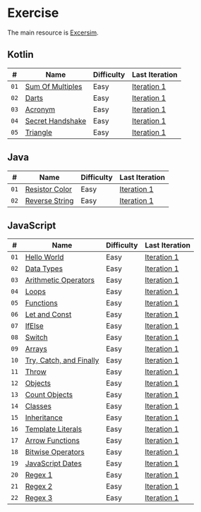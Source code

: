 # Exercise

The main resource is [Excersim](https://exercism.org).

## Kotlin

| #    | Name                                                                              | Difficulty | Last Iteration                                               |
| ---- | --------------------------------------------------------------------------------- | ---------- | ------------------------------------------------------------ |
| `01` | [Sum Of Multiples](https://exercism.org/tracks/kotlin/exercises/sum-of-multiples) | Easy       | [Iteration 1](Exercism/Kotlin/SumOfMultiples/Iteration1.kt)  |
| `02` | [Darts](https://exercism.org/tracks/kotlin/exercises/darts)                       | Easy       | [Iteration 1](Exercism/Kotlin/Darts/Iteration1.kt)           |
| `03` | [Acronym](https://exercism.org/tracks/kotlin/exercises/acronym)                   | Easy       | [Iteration 1](Exercism/Kotlin/Acronym/Iteration1.kt)         |
| `04` | [Secret Handshake](https://exercism.org/tracks/kotlin/exercises/secret-handshake) | Easy       | [Iteration 1](Exercism/Kotlin/SecretHandshake/Iteration1.kt) |
| `05` | [Triangle](https://exercism.org/tracks/kotlin/exercises/triangle)                 | Easy       | [Iteration 1](Exercism/Kotlin/Triangle/Iteration1.kt)        |

## Java

| #    | Name                                                                        | Difficulty | Last Iteration                                             |
| ---- | --------------------------------------------------------------------------- | ---------- | ---------------------------------------------------------- |
| `01` | [Resistor Color](https://exercism.org/tracks/java/exercises/resistor-color) | Easy       | [Iteration 1](Exercism/Java/ResistorColor/Iteration1.java) |
| `02` | [Reverse String](https://exercism.org/tracks/java/exercises/reverse-string) | Easy       | [Iteration 1](Exercism/Java/ReverseString/Iteration1.java) |

## JavaScript

| #    | Name                                                                                                                      | Difficulty | Last Iteration                                                                 |
| ---- | ------------------------------------------------------------------------------------------------------------------------- | ---------- | ------------------------------------------------------------------------------ |
| `01` | [Hello World](https://www.hackerrank.com/challenges/js10-hello-world/problem?isFullScreen=true)                           | Easy       | [Iteration 1](HackerRank/10DaysOfJavaScript/HelloWorld/Iteration1.js)          |
| `02` | [Data Types](https://www.hackerrank.com/challenges/js10-data-types/problem?h_r=next-challenge&h_v=zen&isFullScreen=false) | Easy       | [Iteration 1](HackerRank/10DaysOfJavaScript/DataTypes/Iteration1.js)           |
| `03` | [Arithmetic Operators](https://www.hackerrank.com/challenges/js10-arithmetic-operators/problem?isFullScreen=true)         | Easy       | [Iteration 1](HackerRank/10DaysOfJavaScript/ArithmeticOperators/Iteration1.js) |
| `04` | [Loops](https://www.hackerrank.com/challenges/js10-loops/problem?isFullScreen=true)                                       | Easy       | [Iteration 1](HackerRank/10DaysOfJavaScript/Loops/Iteration1.js)               |
| `05` | [Functions](https://www.hackerrank.com/challenges/js10-function/problem?isFullScreen=true)                                | Easy       | [Iteration 1](HackerRank/10DaysOfJavaScript/Functions/Iteration1.js)           |
| `06` | [Let and Const](https://www.hackerrank.com/challenges/js10-let-and-const/problem?isFullScreen=true)                       | Easy       | [Iteration 1](HackerRank/10DaysOfJavaScript/LetAndConst/Iteration1.js)         |
| `07` | [IfElse](https://www.hackerrank.com/challenges/js10-if-else/problem?isFullScreen=true)                                    | Easy       | [Iteration 1](HackerRank/10DaysOfJavaScript/IfElse/Iteration1.js)              |
| `08` | [Switch](https://www.hackerrank.com/challenges/js10-switch/problem?isFullScreen=true)                                     | Easy       | [Iteration 1](HackerRank/10DaysOfJavaScript/Switch/Iteration1.js)              |
| `09` | [Arrays](https://www.hackerrank.com/challenges/js10-arrays/problem?isFullScreen=true)                                     | Easy       | [Iteration 1](HackerRank/10DaysOfJavaScript/Arrays/Iteration1.js)              |
| `10` | [Try, Catch, and Finally](https://www.hackerrank.com/challenges/js10-try-catch-and-finally/problem?isFullScreen=false)    | Easy       | [Iteration 1](HackerRank/10DaysOfJavaScript/TCF/Iteration1.js)                 |
| `11` | [Throw](https://www.hackerrank.com/challenges/js10-throw/problem?isFullScreen=false)                                      | Easy       | [Iteration 1](HackerRank/10DaysOfJavaScript/Throw/Iteration1.js)               |
| `12` | [Objects](https://www.hackerrank.com/challenges/js10-objects/problem?isFullScreen=false)                                  | Easy       | [Iteration 1](HackerRank/10DaysOfJavaScript/Objects/Iteration1.js)             |
| `13` | [Count Objects](https://www.hackerrank.com/challenges/js10-count-objects/problem)                                         | Easy       | [Iteration 1](HackerRank/10DaysOfJavaScript/CountObjects/Iteration1.js)        |
| `14` | [Classes](https://www.hackerrank.com/challenges/js10-class/problem)                                                       | Easy       | [Iteration 1](HackerRank/10DaysOfJavaScript/Classes/Iteration1.js)             |
| `15` | [Inheritance](https://www.hackerrank.com/challenges/js10-inheritance/problem)                                             | Easy       | [Iteration 1](HackerRank/10DaysOfJavaScript/Inheritance/Iteration1.js)         |
| `16` | [Template Literals](https://www.hackerrank.com/challenges/js10-template-literals/problem)                                 | Easy       | [Iteration 1](HackerRank/10DaysOfJavaScript/TemplateLiterals/Iteration1.js)    |
| `17` | [Arrow Functions](https://www.hackerrank.com/challenges/js10-arrows/problem)                                              | Easy       | [Iteration 1](HackerRank/10DaysOfJavaScript/ArrowFunctions/Iteration1.js)      |
| `18` | [Bitwise Operators](https://www.hackerrank.com/challenges/js10-bitwise/problem)                                           | Easy       | [Iteration 1](HackerRank/10DaysOfJavaScript/BitwiseOperators/Iteration1.js)    |
| `19` | [JavaScript Dates](https://www.hackerrank.com/challenges/js10-date/problem)                                               | Easy       | [Iteration 1](HackerRank/10DaysOfJavaScript/JavaScriptDates/Iteration1.js)     |
| `20` | [Regex 1](https://www.hackerrank.com/challenges/js10-regexp-1/problem?isFullScreen=true)                                  | Easy       | [Iteration 1](HackerRank/10DaysOfJavaScript/Regex1/Iteration1.js)              |
| `21` | [Regex 2](https://www.hackerrank.com/challenges/js10-regexp-2/problem?isFullScreen=true)                                  | Easy       | [Iteration 1](HackerRank/10DaysOfJavaScript/Regex2/Iteration1.js)              |
| `22` | [Regex 3](https://www.hackerrank.com/challenges/js10-regexp-3/problem?isFullScreen=true)                                  | Easy       | [Iteration 1](HackerRank/10DaysOfJavaScript/Regex3/Iteration1.js)              |
